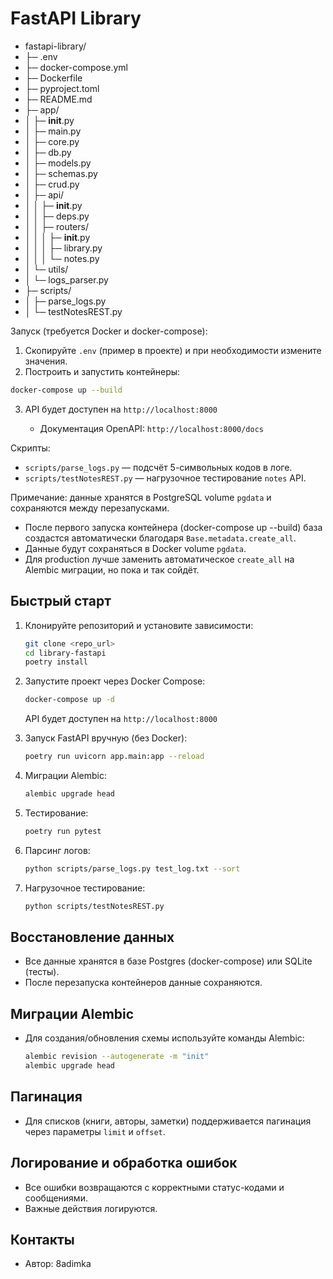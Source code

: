 # FastAPI Library

- fastapi-library/
- ├─ .env
- ├─ docker-compose.yml
- ├─ Dockerfile
- ├─ pyproject.toml
- ├─ README.md
- ├─ app/
- │  ├─ __init__.py
- │  ├─ main.py
- │  ├─ core.py
- │  ├─ db.py
- │  ├─ models.py
- │  ├─ schemas.py
- │  ├─ crud.py
- │  ├─ api/
- │  │  ├─ __init__.py
- │  │  ├─ deps.py
- │  │  ├─ routers/
- │  │  │  ├─ __init__.py
- │  │  │  ├─ library.py
- │  │  │  └─ notes.py
- │  └─ utils/
- │     └─ logs_parser.py
- ├─ scripts/
- │  ├─ parse_logs.py
- │  └─ testNotesREST.py

Запуск (требуется Docker и docker-compose):

1. Скопируйте `.env` (пример в проекте) и при необходимости измените значения.
2. Построить и запустить контейнеры:

```bash
docker-compose up --build
````

3. API будет доступен на `http://localhost:8000`

   - Документация OpenAPI: `http://localhost:8000/docs`

Скрипты:

- `scripts/parse_logs.py` — подсчёт 5-символьных кодов в логе.
- `scripts/testNotesREST.py` — нагрузочное тестирование `notes` API.

Примечание: данные хранятся в PostgreSQL volume `pgdata` и сохраняются между перезапусками.

- После первого запуска контейнера (docker-compose up --build) база создастся автоматически благодаря `Base.metadata.create_all`.
- Данные будут сохраняться в Docker volume `pgdata`.
- Для production лучше заменить автоматическое `create_all` на Alembic миграции, но пока и так сойдёт.

## Быстрый старт

1. Клонируйте репозиторий и установите зависимости:
   ```bash
   git clone <repo_url>
   cd library-fastapi
   poetry install
   ```

2. Запустите проект через Docker Compose:
   ```bash
   docker-compose up -d
   ```
   API будет доступен на `http://localhost:8000`

3. Запуск FastAPI вручную (без Docker):
   ```bash
   poetry run uvicorn app.main:app --reload
   ```

4. Миграции Alembic:
   ```bash
   alembic upgrade head
   ```

5. Тестирование:
   ```bash
   poetry run pytest
   ```

6. Парсинг логов:
   ```bash
   python scripts/parse_logs.py test_log.txt --sort
   ```

7. Нагрузочное тестирование:
   ```bash
   python scripts/testNotesREST.py
   ```

## Восстановление данных
- Все данные хранятся в базе Postgres (docker-compose) или SQLite (тесты).
- После перезапуска контейнеров данные сохраняются.

## Миграции Alembic
- Для создания/обновления схемы используйте команды Alembic:
   ```bash
   alembic revision --autogenerate -m "init"
   alembic upgrade head
   ```

## Пагинация
- Для списков (книги, авторы, заметки) поддерживается пагинация через параметры `limit` и `offset`.

## Логирование и обработка ошибок
- Все ошибки возвращаются с корректными статус-кодами и сообщениями.
- Важные действия логируются.

## Контакты
- Автор: 8adimka
